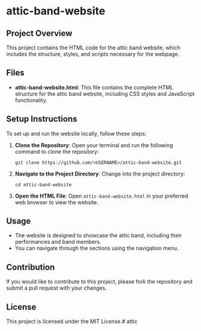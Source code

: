 # attic-band-website

## Project Overview
This project contains the HTML code for the attic band website, which includes the structure, styles, and scripts necessary for the webpage.

## Files
- **attic-band-website.html**: This file contains the complete HTML structure for the attic band website, including CSS styles and JavaScript functionality.

## Setup Instructions
To set up and run the website locally, follow these steps:

1. **Clone the Repository**:
   Open your terminal and run the following command to clone the repository:
   ```
   git clone https://github.com/<USERNAME>/attic-band-website.git
   ```

2. **Navigate to the Project Directory**:
   Change into the project directory:
   ```
   cd attic-band-website
   ```

3. **Open the HTML File**:
   Open `attic-band-website.html` in your preferred web browser to view the website.

## Usage
- The website is designed to showcase the attic band, including their performances and band members.
- You can navigate through the sections using the navigation menu.

## Contribution
If you would like to contribute to this project, please fork the repository and submit a pull request with your changes.

## License
This project is licensed under the MIT License.#   a t t i c  
 